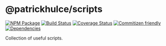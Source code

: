 # @patrickhulce/scripts
[![NPM Package](https://badge.fury.io/js/hulk.svg)](https://www.npmjs.com/package/@patrickhulce/lint)
[![Build Status](https://travis-ci.org/patrickhulce/hulk.svg?branch=master)](https://travis-ci.org/patrickhulce/hulk)
[![Coverage Status](https://coveralls.io/repos/github/patrickhulce/hulk/badge.svg?branch=master)](https://coveralls.io/github/patrickhulce/hulk?branch=master)
[![Commitizen friendly](https://img.shields.io/badge/commitizen-friendly-brightgreen.svg)](http://commitizen.github.io/cz-cli/)
[![Dependencies](https://david-dm.org/patrickhulce/hulk.svg)](https://david-dm.org/patrickhulce/hulk)

Collection of useful scripts.
